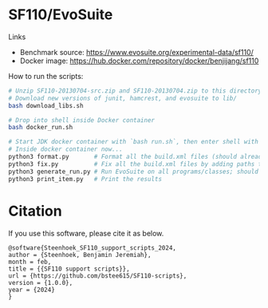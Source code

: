 # SF110/EvoSuite

Links
- Benchmark source: https://www.evosuite.org/experimental-data/sf110/
- Docker image: https://hub.docker.com/repository/docker/benjijang/sf110

How to run the scripts:

```bash
# Unzip SF110-20130704-src.zip and SF110-20130704.zip to this directory, don't overwrite build.xmls
# Download new versions of junit, hamcrest, and evosuite to lib/
bash download_libs.sh

# Drop into shell inside Docker container
bash docker_run.sh

# Start JDK docker container with `bash run.sh`, then enter shell with `docker exec -it sf110 bash`
# Inside docker container now...
python3 format.py       # Format all the build.xml files (should already be formatted in this repo)
python3 fix.py          # Fix all the build.xml files by adding paths to the correct libraries (should already be applied to this repo)
python3 generate_run.py # Run EvoSuite on all programs/classes; should take a long time!
python3 print_item.py   # Print the results
```

# Citation

If you use this software, please cite it as below.

```
@software{Steenhoek_SF110_support_scripts_2024,
author = {Steenhoek, Benjamin Jeremiah},
month = feb,
title = {{SF110 support scripts}},
url = {https://github.com/bstee615/SF110-scripts},
version = {1.0.0},
year = {2024}
}
```
